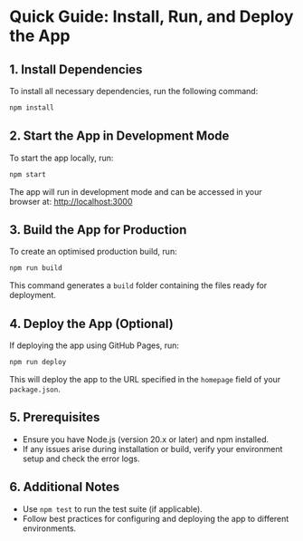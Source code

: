 
# Quick Guide: Install, Run, and Deploy the App

## 1. Install Dependencies
To install all necessary dependencies, run the following command:
```bash
npm install
```

## 2. Start the App in Development Mode
To start the app locally, run:
```bash
npm start
```
The app will run in development mode and can be accessed in your browser at:
[http://localhost:3000](http://localhost:3000)

## 3. Build the App for Production
To create an optimised production build, run:
```bash
npm run build
```
This command generates a `build` folder containing the files ready for deployment.

## 4. Deploy the App (Optional)
If deploying the app using GitHub Pages, run:
```bash
npm run deploy
```
This will deploy the app to the URL specified in the `homepage` field of your `package.json`.

## 5. Prerequisites
- Ensure you have Node.js (version 20.x or later) and npm installed.
- If any issues arise during installation or build, verify your environment setup and check the error logs.

## 6. Additional Notes
- Use `npm test` to run the test suite (if applicable).
- Follow best practices for configuring and deploying the app to different environments.

